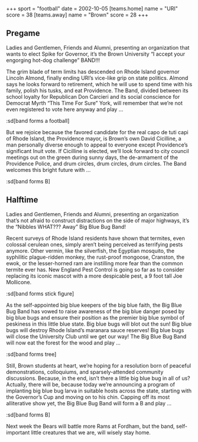 +++
sport = "football"
date = 2002-10-05
[teams.home]
name = "URI"
score = 38
[teams.away]
name = "Brown"
score = 28
+++

## Pregame

Ladies and Gentlemen, Friends and Alumni, presenting an organization that wants to elect Spike for Governor, it’s the Brown University “I accept your engorging hot-dog challenge” BAND!!!

The grim blade of term limits has descended on Rhode Island governor Lincoln Almond, finally ending URI’s vice-like grip on state politics. Almond says he looks forward to retirement, which he will use to spend time with his family, polish his tusks, and eat Providence. The Band, divided between its school loyalty for Republican Don Carcieri and its social conscience for Democrat Myrth “This Time For Sure” York, will remember that we’re not even registered to vote here anyway and play ...

:sd[band forms a football]

But we rejoice because the favored candidate for the real capo de tuti capi of Rhode Island, the Providence mayor, is Brown’s own David Cicilline, a man personally diverse enough to appeal to everyone except Providence’s significant Inuit vote. If Cicilline is elected, we’ll look forward to city council meetings out on the green during sunny days, the de-armament of the Providence Police, and drum circles, drum circles, drum circles. The Band welcomes this bright future with ...

:sd[band forms B]

## Halftime

Ladies and Gentlemen, Friends and Alumni, presenting an organization that’s not afraid to construct distractions on the side of major highways, it’s the “Nibbles WHAT??? Away” Big Blue Bug Band!

Recent surveys of Rhode Island residents have shown that termites, even colossal cerulean ones, simply aren’t being perceived as terrifying pests anymore. Other vermin, like the silverfish, the Egyptian mosquito, the syphilitic plague-ridden monkey, the rust-proof mongoose, Cranston, the ewok, or the lesser-horned ram are instilling more fear than the common termite ever has. New England Pest Control is going so far as to consider replacing its iconic mascot with a more despicable pest, a 9 foot tall Joe Mollicone.

:sd[band forms stick figure]

As the self-appointed big blue keepers of the big blue faith, the Big Blue Bug Band has vowed to raise awareness of the big blue danger posed by big blue bugs and ensure their position as the premier big blue symbol of peskiness in this little blue state. Big blue bugs will blot out the sun! Big blue bugs will destroy Rhode Island’s maranara sauce reserves! Big blue bugs will close the University Club until we get our way! The Big Blue Bug Band will now eat the forest for the wood and play ...

:sd[band forms tree]

Still, Brown students at heart, we’re hoping for a resolution born of peaceful demonstrations, colloquiums, and sparsely-attended community discussions. Because, in the end, isn’t there a little big blue bug in all of us? Actually, there will be, because today we’re announcing a program of implanting big blue bug larva in suitable hosts across the state, starting with the Governor’s Cup and moving on to his chin. Capping off its most alliterative show yet, the Big Blue Bug Band will form a B and play ...

:sd[band forms B]

Next week the Bears will battle more Rams at Fordham, but the band, self-important little creatures that we are, will wisely stay home.
